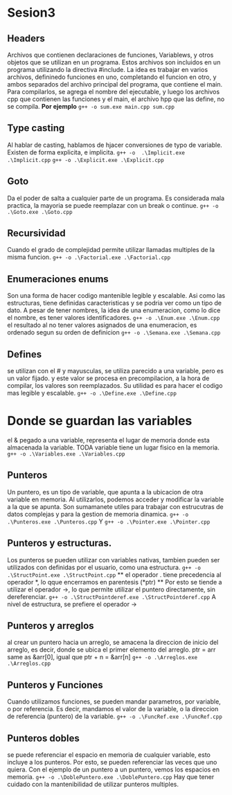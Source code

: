 # Sesion3
## Headers
Archivos que contienen declaraciones de funciones, Variablews, y otros objetos que se utilizan en un programa.
Estos archivos son incluidos en un programa utilizando la directiva #include.
La idea es trabajar en varios archivos, defininedo funciones en uno, completando el funcion en otro, y ambos separados del archivo principal del programa, que contiene el main.
Para compilarlos, se agrega el nombre del ejecutable, y luego los archivos cpp que contienen las funciones y el main, el archivo hpp que las define, no se compila.
**Por ejemplo** `g++ -o sum.exe main.cpp sum.cpp`
## Type casting
Al hablar de casting, hablamos de hjacer conversiones de typo de variable.
Existen de forma explicita, e implicita.
`g++ -o  .\Implicit.exe .\Implicit.cpp`
`g++ -o .\Explicit.exe .\Explicit.cpp`
## Goto
Da el poder de salta a cualquier parte de un programa. Es considerada mala practica, la mayoria se puede reemplazar con un break o continue.
`g++ -o .\Goto.exe .\Goto.cpp`
## Recursividad
Cuando el grado de complejidad permite utilizar llamadas multiples de la misma funcion. `g++ -o .\Factorial.exe .\Factorial.cpp`
## Enumeraciones enums
Son una forma de hacer codigo mantenible legible y escalable. Asi como las estructuras, tiene definidas caracteristicas y se podria ver como un tipo de dato.
A pesar de tener nombres, la idea de una enumeracion, como lo dice el nombre, es tener valores identificadores. `g++ -o .\Enum.exe .\Enum.cpp`
el resultado al no tener valores asignados de una enumeracion, es ordenado segun su orden de definicion `g++ -o .\Semana.exe .\Semana.cpp`
## Defines
se utilizan con el # y mayusculas, se utiliza parecido a una variable, pero es un valor fijado. y este valor se procesa en precompilacion, a la hora de compilar, los valores son reemplazados. Su utilidad es para hacer el codigo mas legible y escalable. `g++ -o .\Define.exe .\Define.cpp`
# Donde se guardan las variables
el & pegado a una variable, representa el lugar de memoria donde esta almacenada la variable. TODA variable tiene un lugar fisico en la memoria.
`g++ -o .\Variables.exe .\Variables.cpp`
## Punteros
Un puntero, es un tipo de variable, que apunta a la ubicacion de otra variable en memoria. Al utilizarlos, podemos acceder y modificar la variable a la que se apunta. Son sumamanete utiles para trabajar con estrucutras de datos complejas y para la gestion de memoria dinamica.
`g++ -o .\Punteros.exe .\Punteros.cpp` Y `g++ -o .\Pointer.exe .\Pointer.cpp`
## Punteros y estructuras.
Los punteros se pueden utilizar con variables nativas, tambien pueden ser utilizados con definidas por el usuario, como una estructura.
`g++ -o .\StructPoint.exe .\StructPoint.cpp` 
** el operador . tiene precedencia al operador *, lo qque encerramos en parentesis (*ptr) **
Por esto se tiende a utilizar el operador ->, lo que permite utilizar el puntero directamente, sin dereferenciar.
`g++ -o .\StructPointderef.exe .\StructPointderef.cpp`
A nivel de estructura, se prefiere el operador ->
## Punteros y arreglos
al crear un puntero hacia un arreglo, se amacena la direccion de inicio del arreglo, es decir, donde se ubica el primer elemento del arreglo.
ptr = arr same as &arr[0], igual que ptr + n = &arr[n]
`g++ -o .\Arreglos.exe .\Arreglos.cpp`

## Punteros y Funciones
Cuando utilizamos funciones, se pueden mandar parametros, por variable, o por referencia. Es decir, mandamos el valor de la variable, o la direccion de referencia (puntero) de la variable.
`g++ -o .\FuncRef.exe .\FuncRef.cpp`

## Punteros dobles
se puede referenciar el espacio en memoria de cualquier variable, esto incluye a los punteros. Por esto, se pueden referenciar las veces que uno quiera. Con el ejemplo de un puntero a un puntero, vemos los espacios en memoria.
`g++ -o .\DoblePuntero.exe .\DoblePuntero.cpp`
Hay que tener cuidado con la mantenibilidad de utilizar punteros multiples.